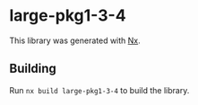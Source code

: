 # large-pkg1-3-4

This library was generated with [Nx](https://nx.dev).

## Building

Run `nx build large-pkg1-3-4` to build the library.
